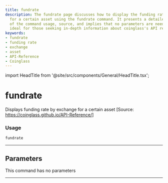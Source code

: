 ```yaml
---
title: fundrate
description: The fundrate page discusses how to display the funding rate by exchange
  for a certain asset using the fundrate command. It presents a detailed explanation
  of the command usage, source, and implies that no parameters are needed. This is
  ideal for those seeking in-depth information about coinglass's API reference.
keywords:
- fundrate
- funding rate
- exchange
- asset
- API-Reference
- Coinglass
---
```


import HeadTitle from '@site/src/components/General/HeadTitle.tsx';

<HeadTitle title="fundrate - Dd - Crypto - Reference | OpenBB Terminal Docs" />

# fundrate

Displays funding rate by exchange for a certain asset [Source: https://coinglass.github.io/API-Reference/]

### Usage

```python
fundrate
```

---

## Parameters

This command has no parameters


---
